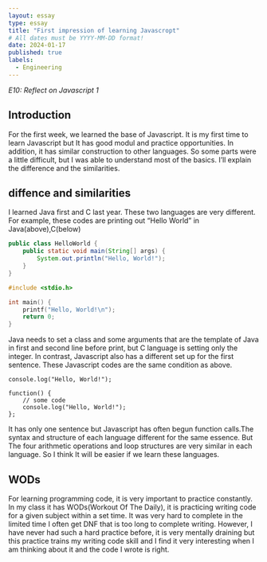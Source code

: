 ```yaml
---
layout: essay
type: essay
title: "First impression of learning Javascropt"
# All dates must be YYYY-MM-DD format!
date: 2024-01-17
published: true
labels:
  - Engineering
---
```

*E10: Reflect on Javascript 1*

## Introduction
For the first week, we learned the base of Javascript. It is my first time to learn Javascript but It has good modul and practice opportunities. In addition, it has similar construction to other languages. So some parts were a little difficult, but I was able to understand most of the basics. I’ll explain the difference and the similarities.

## diffence and similarities
I learned Java first and C last year. These two languages are very different. For example, these codes are printing out “Hello World” in Java(above),C(below)
```Java
public class HelloWorld {
    public static void main(String[] args) {
        System.out.println("Hello, World!");
    }
}
```
```C
#include <stdio.h>

int main() {
    printf("Hello, World!\n");
    return 0;
}

```

Java needs to set a class and some arguments that are the template of Java in first and second line before print, but C language is setting only the integer.
In contrast, Javascript also has a different set up for the first sentence. These Javascript codes are the same condition as above.

```
console.log("Hello, World!");

```
```
function() {
    // some code
    console.log("Hello, World!");
};
```
It has only one sentence but Javascript has often begun function calls.The syntax and structure of each language different for the same essence. But The four arithmetic operations and loop structures are very similar in each language. So I think It will be easier if we learn these languages.

## WODs
For learning programming code, it is very important to practice constantly. In my class it has WODs(Workout Of The Daily), it is practicing writing code for a given subject within a set time. It was very hard to complete in the limited time I often get DNF that is too long to complete writing. However, I have never had such a hard practice before, it is very mentally draining but this practice trains my writing code skill and I find it very interesting when I am thinking about it and the code I wrote is right.
